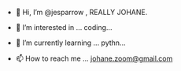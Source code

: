 - 👋 Hi, I’m @jesparrow , REALLY JOHANE.
- 👀 I’m interested in ... coding...
- 🌱 I’m currently learning ... pythn...

- 📫 How to reach me ... johane.zoom@gmail.com

<!---
jesparrow/jesparrow is a ✨ special ✨ repository because its `README.md` (this file) appears on your GitHub profile.
You can click the Preview link to take a look at your changes.
--->
